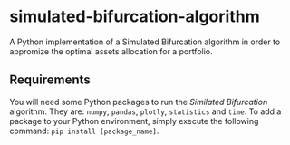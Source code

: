 # simulated-bifurcation-algorithm
A Python implementation of a Simulated Bifurcation algorithm in order to appromize the optimal assets allocation for a portfolio.

## Requirements
You will need some Python packages to run the _Similated Bifurcation_ algorithm. They are: ```numpy```, ```pandas```, ```plotly```, ```statistics``` and ```time```. To add a package to your Python environment, simply execute the following command: ```pip install [package_name]```.
